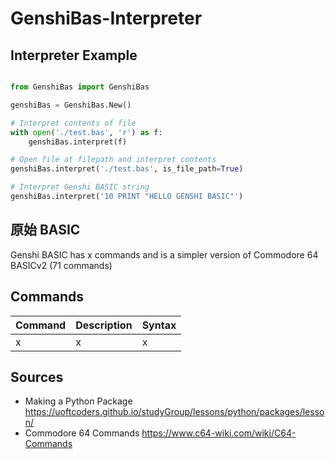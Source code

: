 # GenshiBas-Interpreter


## Interpreter Example
```python

from GenshiBas import GenshiBas

genshiBas = GenshiBas.New()

# Interpret contents of file
with open('./test.bas', 'r') as f:
    genshiBas.interpret(f)

# Open file at filepath and interpret contents
genshiBas.interpret('./test.bas', is_file_path=True)

# Interpret Genshi BASIC string
genshiBas.interpret('10 PRINT "HELLO GENSHI BASIC"')

```


## 原始 BASIC
Genshi BASIC has x commands and is a simpler version of Commodore 64 BASICv2 (71 commands)


## Commands

| Command | Description | Syntax |
| ------- | ----------- | ------ |
| x       | x           | x      |



## Sources
* Making a Python Package https://uoftcoders.github.io/studyGroup/lessons/python/packages/lesson/
* Commodore 64 Commands https://www.c64-wiki.com/wiki/C64-Commands
